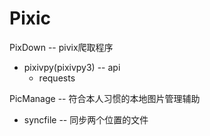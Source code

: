 # Pixic
PixDown -- pivix爬取程序  
- pixivpy(pixivpy3) -- api  
    - requests  

PicManage -- 符合本人习惯的本地图片管理辅助  
- syncfile -- 同步两个位置的文件  

